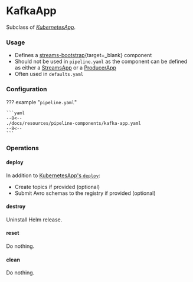 # KafkaApp

Subclass of [_KubernetesApp_](kubernetes-app.md).

### Usage

- Defines a [streams-bootstrap](https://github.com/bakdata/streams-bootstrap#usage){target=_blank} component
- Should not be used in `pipeline.yaml` as the component can be defined as either a [StreamsApp](streams-app.md) or a [ProducerApp](producer-app.md)
- Often used in `defaults.yaml`

### Configuration

<!-- dprint-ignore-start -->

??? example "`pipeline.yaml`"

    ```yaml
    --8<--
    ./docs/resources/pipeline-components/kafka-app.yaml
    --8<--
    ```

<!-- dprint-ignore-end -->

### Operations

#### deploy

In addition to [KubernetesApp's `deploy`](kubernetes-app.md#deploy):

- Create topics if provided (optional)
- Submit Avro schemas to the registry if provided (optional)

#### destroy

Uninstall Helm release.

#### reset

Do nothing.

#### clean

Do nothing.
